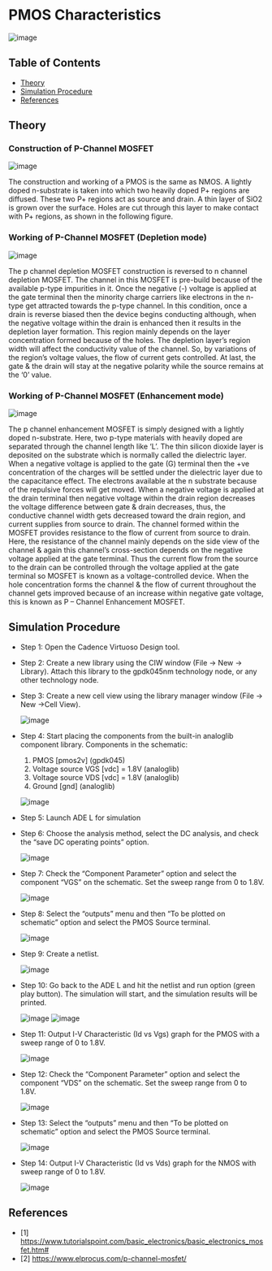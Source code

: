 PMOS Characteristics <a name="TOP"></a>
===================

![image](https://github.com/Nirvan007/Analog_Electronics/assets/127144315/b0939c40-c3b8-41df-9476-8cb442027029)

## Table of Contents
* [Theory](#Theory)
* [Simulation Procedure](#Simulation-Procedure)
* [References](#References)

## Theory
### Construction of P-Channel MOSFET

![image](https://github.com/Nirvan007/Analog_Electronics/assets/127144315/7f032ffb-329d-48b9-bc64-c7f38134e7e3)

The construction and working of a PMOS is the same as NMOS. A lightly doped n-substrate is taken into which two heavily doped P+ regions are diffused. These two P+ regions act as source and drain. A thin layer of SiO2 is grown over the surface. Holes are cut through this layer to make contact with P+ regions, as shown in the following figure.

### Working of P-Channel MOSFET (Depletion mode)

![image](https://github.com/Nirvan007/Analog_Electronics/assets/127144315/2fb69521-934c-40fb-b857-752b93079087)

The p channel depletion MOSFET construction is reversed to n channel depletion MOSFET. The channel in this MOSFET is pre-build because of the available p-type impurities in it. Once the negative (-) voltage is applied at the gate terminal then the minority charge carriers like electrons in the n-type get attracted towards the p-type channel. In this condition, once a drain is reverse biased then the device begins conducting although, when the negative voltage within the drain is enhanced then it results in the depletion layer formation. This region mainly depends on the layer concentration formed because of the holes. The depletion layer’s region width will affect the conductivity value of the channel. So, by variations of the region’s voltage values, the flow of current gets controlled. At last, the gate & the drain will stay at the negative polarity while the source remains at the ‘0’ value.

### Working of P-Channel MOSFET (Enhancement mode)

![image](https://github.com/Nirvan007/Analog_Electronics/assets/127144315/b39b0460-7b1b-4c30-9928-8c102fa1f7ee)

The p channel enhancement MOSFET is simply designed with a lightly doped n-substrate. Here, two p-type materials with heavily doped are separated through the channel length like ‘L’. The thin silicon dioxide layer is deposited on the substrate which is normally called the dielectric layer. When a negative voltage is applied to the gate (G) terminal then the +ve concentration of the charges will be settled under the dielectric layer due to the capacitance effect. The electrons available at the n substrate because of the repulsive forces will get moved. When a negative voltage is applied at the drain terminal then negative voltage within the drain region decreases the voltage difference between gate & drain decreases, thus, the conductive channel width gets decreased toward the drain region, and current supplies from source to drain. The channel formed within the MOSFET provides resistance to the flow of current from source to drain. Here, the resistance of the channel mainly depends on the side view of the channel & again this channel’s cross-section depends on the negative voltage applied at the gate terminal. Thus the current flow from the source to the drain can be controlled through the voltage applied at the gate terminal so MOSFET is known as a voltage-controlled device. When the hole concentration forms the channel & the flow of current throughout the channel gets improved because of an increase within negative gate voltage, this is known as P – Channel Enhancement MOSFET.

## Simulation Procedure
* Step 1: Open the Cadence Virtuoso Design tool.
* Step 2: Create a new library using the CIW window (File -> New -> Library). Attach this library to the gpdk045nm technology node, or any other technology node.
* Step 3: Create a new cell view using the library manager window (File -> New ->Cell View).
  
  ![image](https://github.com/Nirvan007/Analog_Electronics/assets/127144315/62cbf04e-ecd0-4cd6-9ec5-1119b28ae2ff)

* Step 4: Start placing the components from the built-in analoglib component library.
  Components in the schematic:
  1.	PMOS [pmos2v] (gpdk045)
  2.	Voltage source VGS [vdc] = 1.8V (analoglib) 
  3.	Voltage source VDS [vdc] = 1.8V (analoglib)
  4.	Ground [gnd] (analoglib)

  ![image](https://github.com/Nirvan007/Analog_Electronics/assets/127144315/20a18118-ba1e-4e1a-9462-4e8590e8d030)

* Step 5: Launch ADE L for simulation
* Step 6: Choose the analysis method, select the DC analysis, and check the “save DC operating points” option.

  ![image](https://github.com/Nirvan007/Analog_Electronics/assets/127144315/156f805a-4917-4589-8986-a54fc67d8999)

* Step 7: Check the “Component Parameter” option and select the component “VGS” on the schematic. Set the sweep range from 0 to 1.8V.

  ![image](https://github.com/Nirvan007/Analog_Electronics/assets/127144315/5740557f-07ec-4da3-b0fc-29c4dea77e90)

* Step 8: Select the “outputs” menu and then “To be plotted on schematic” option and select the PMOS Source terminal.

  ![image](https://github.com/Nirvan007/Analog_Electronics/assets/127144315/8e98654e-d4aa-4668-ad08-cb511c6c4a02)

* Step 9: Create a netlist.

  ![image](https://github.com/Nirvan007/Analog_Electronics/assets/127144315/1e323f16-5435-4983-84b8-4b19133fd0e2)

* Step 10: Go back to the ADE L and hit the netlist and run option (green play button). The simulation will start, and the simulation results will be printed.

  ![image](https://github.com/Nirvan007/Analog_Electronics/assets/127144315/3e231d06-b667-4293-b3d5-5924614a7813)
  ![image](https://github.com/Nirvan007/Analog_Electronics/assets/127144315/3cde2e66-4a35-4884-bc58-2c754b122012)

* Step 11: Output I-V Characteristic (Id vs Vgs) graph for the PMOS with a sweep range of 0 to 1.8V.

  ![image](https://github.com/Nirvan007/Analog_Electronics/assets/127144315/3d019267-efaf-4425-8e31-74c834171315)

* Step 12: Check the “Component Parameter” option and select the component “VDS” on the schematic. Set the sweep range from 0 to 1.8V.

  ![image](https://github.com/Nirvan007/Analog_Electronics/assets/127144315/cf1f432a-ecb9-476d-9337-00b06121ed77)
  
* Step 13: Select the “outputs” menu and then “To be plotted on schematic” option and select the PMOS Source terminal.

  ![image](https://github.com/Nirvan007/Analog_Electronics/assets/127144315/5bdcf5fd-cbca-4e75-8c5b-6d8c13292399)

* Step 14: Output I-V Characteristic (Id vs Vds) graph for the NMOS with sweep range of 0 to 1.8V.

  ![image](https://github.com/Nirvan007/Analog_Electronics/assets/127144315/72f5b1e2-cdd0-4d49-b731-8d540e037f40)

## References
 - [1] https://www.tutorialspoint.com/basic_electronics/basic_electronics_mosfet.htm#
 - [2] https://www.elprocus.com/p-channel-mosfet/
